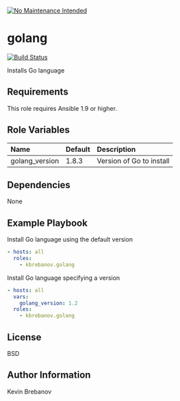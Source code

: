 [![No Maintenance Intended](http://unmaintained.tech/badge.svg)](http://unmaintained.tech/)

golang
======

[![Build Status](https://travis-ci.org/kbrebanov/ansible-golang.svg?branch=master)](https://travis-ci.org/kbrebanov/ansible-golang)

Installs Go language

Requirements
------------

This role requires Ansible 1.9 or higher.

Role Variables
--------------

| Name           | Default | Description              |
|:---------------|:--------|:-------------------------|
| golang_version | 1.8.3   | Version of Go to install |

Dependencies
------------

None

Example Playbook
----------------

Install Go language using the default version
```yaml
- hosts: all
  roles:
    - kbrebanov.golang
```

Install Go language specifying a version
```yaml
- hosts: all
  vars:
    golang_version: 1.2
  roles:
    - kbrebanov.golang
```

License
-------

BSD

Author Information
------------------

Kevin Brebanov
